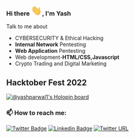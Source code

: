 ### Hi there <img src="https://raw.githubusercontent.com/Yashparwal1/Yashparwal1/main/Hi.gif" width="29px">, I'm Yash
Talk to me about
- CYBERSECURITY & Ethical Hacking
- **Internal Network** Pentesting
- **Web Application** Pentesting
- Web development-**HTML/CSS,Javascript**
- Crypto Trading and Digital Marketing
<!--
**Yashparwal1/Yashparwal1** is a ✨ _special_ ✨ repository because its `README.md` (this file) appears on your GitHub profile.

Here are some ideas to get you started:

- 🔭 I’m currently working on ...
- 🌱 I’m currently learning ...
- 👯 I’m looking to collaborate on ...
- 🤔 I’m looking for help with ...
- 💬 Ask me about ...
- 📫 How to reach me: ...
- 😄 Pronouns: ...
- ⚡ Fun fact: ...
-->

## Hacktober Fest 2022
[![@yashparwal1's Holopin board](https://holopin.me/yashparwal1)](https://holopin.io/@yashparwal1)

###  📫 How to reach me:

[![Twitter Badge](https://img.shields.io/badge/-@YashParwal1-1ca0f1?style=flat-square&labelColor=1ca0f1&logo=twitter&logoColor=white&link=https://twitter.com/YashParwal1)](https://twitter.com/YashParwal1) 
[![Linkedin Badge](https://img.shields.io/badge/-Yashparwal1-blue?style=flat-square&logo=Linkedin&logoColor=white&link=https://www.linkedin.com/in/Yashparwal1/)](https://www.linkedin.com/in/Yashparwal1/)
[![Twitter URL](https://img.shields.io/twitter/url?color=%23fb3958&label=its.yash_parwal&logo=instagram&logoColor=%23fb3958&style=flat-square&url=https%3A%2F%2Fwww.instagram.com%2its.yash_parwal)](https://www.instagram.com/its.yash_parwal/)
